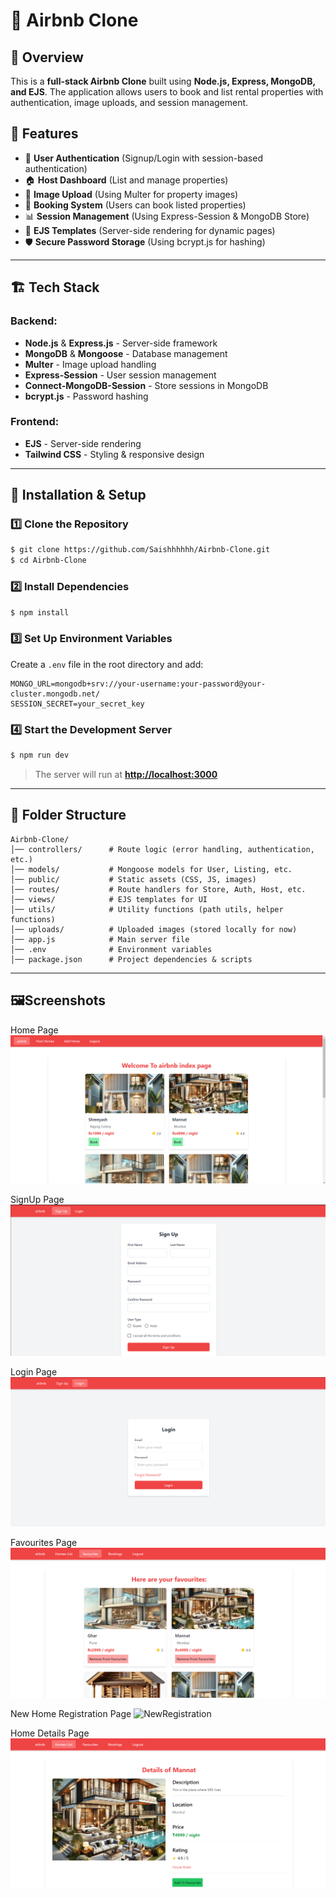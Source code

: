 # 🏡 Airbnb Clone

## 🚀 Overview

This is a **full-stack Airbnb Clone** built using **Node.js, Express, MongoDB, and EJS**. The application allows users to book and list rental properties with authentication, image uploads, and session management.

## 🎯 Features

- 🔑 **User Authentication** (Signup/Login with session-based authentication)
- 🏠 **Host Dashboard** (List and manage properties)
- 📸 **Image Upload** (Using Multer for property images)
- 🛒 **Booking System** (Users can book listed properties)
- 📊 **Session Management** (Using Express-Session & MongoDB Store)
- 🎨 **EJS Templates** (Server-side rendering for dynamic pages)
- 🛡️ **Secure Password Storage** (Using bcrypt.js for hashing)

---

## 🏗️ Tech Stack

### Backend:

- **Node.js** & **Express.js** - Server-side framework
- **MongoDB** & **Mongoose** - Database management
- **Multer** - Image upload handling
- **Express-Session** - User session management
- **Connect-MongoDB-Session** - Store sessions in MongoDB
- **bcrypt.js** - Password hashing

### Frontend:

- **EJS** - Server-side rendering
- **Tailwind CSS** - Styling & responsive design

---

## 🔧 Installation & Setup

### 1️⃣ Clone the Repository

```sh
$ git clone https://github.com/Saishhhhhh/Airbnb-Clone.git
$ cd Airbnb-Clone
```

### 2️⃣ Install Dependencies

```sh
$ npm install
```

### 3️⃣ Set Up Environment Variables

Create a `.env` file in the root directory and add:

```env
MONGO_URL=mongodb+srv://your-username:your-password@your-cluster.mongodb.net/
SESSION_SECRET=your_secret_key
```

### 4️⃣ Start the Development Server

```sh
$ npm run dev
```

> The server will run at **[http://localhost:3000](http://localhost:3000)**

---

## 📜 Folder Structure

```
Airbnb-Clone/
│── controllers/      # Route logic (error handling, authentication, etc.)
│── models/           # Mongoose models for User, Listing, etc.
│── public/           # Static assets (CSS, JS, images)
│── routes/           # Route handlers for Store, Auth, Host, etc.
│── views/            # EJS templates for UI
│── utils/            # Utility functions (path utils, helper functions)
│── uploads/          # Uploaded images (stored locally for now)
│── app.js            # Main server file
│── .env              # Environment variables
│── package.json      # Project dependencies & scripts
```

---

## 🖼️Screenshots

Home Page
![Home-Page](ScreenShots/homePage.png)

SignUp Page
![SignUpPage](ScreenShots/SignUp.png)

Login Page
![LoginPage](ScreenShots/Login.png)

Favourites Page
![Favourites](ScreenShots/Favourites.png)

New Home Registration Page
![NewRegistration](ScreenShots/NewRegistration.png)

Home Details Page
![HomeDetail](ScreenShots/HomeDetail.png)